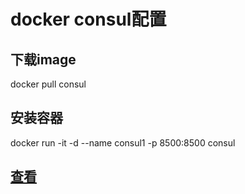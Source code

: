 # docker consul配置

## 下载image

  docker pull consul

## 安装容器

  docker run -it -d --name consul1 -p 8500:8500 consul

## [查看](http://127.0.0.1:8500)